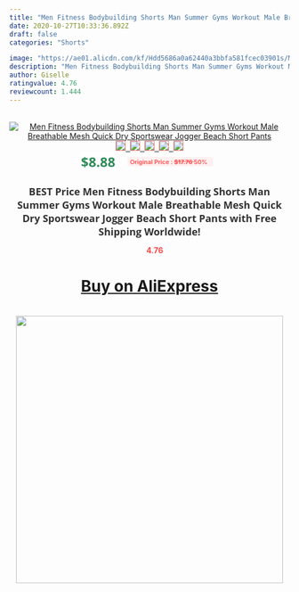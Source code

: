 ```yaml
---
title: "Men Fitness Bodybuilding Shorts Man Summer Gyms Workout Male Breathable Mesh Quick Dry Sportswear Jogger Beach Short Pants"
date: 2020-10-27T10:33:36.892Z
draft: false
categories: "Shorts"

image: "https://ae01.alicdn.com/kf/Hdd5686a0a62440a3bbfa581fcec03901s/Men-Fitness-Bodybuilding-Shorts-Man-Summer-Gyms-Workout-Male-Breathable-Mesh-Quick-Dry-Sportswear-Jogger-Beach.jpg"
description: "Men Fitness Bodybuilding Shorts Man Summer Gyms Workout Male Breathable Mesh Quick Dry Sportswear Jogger Beach Short Pants"
author: Giselle
ratingvalue: 4.76
reviewcount: 1.444
---
```

<br>
<div style="text-align: center;">
<a href="https://s.click.aliexpress.com/e/_A17L25" target="_blank" rel="nofollow noopener noreferrer"><img alt="Men Fitness Bodybuilding Shorts Man Summer Gyms Workout Male Breathable Mesh Quick Dry Sportswear Jogger Beach Short Pants" class="magnifier-image" src="https://ae01.alicdn.com/kf/Hdd5686a0a62440a3bbfa581fcec03901s/Men-Fitness-Bodybuilding-Shorts-Man-Summer-Gyms-Workout-Male-Breathable-Mesh-Quick-Dry-Sportswear-Jogger-Beach.jpg_640x640.jpg">
<br>
<img style="border:1px solid salmon" src="https://ae01.alicdn.com/kf/Hdd5686a0a62440a3bbfa581fcec03901s/Men-Fitness-Bodybuilding-Shorts-Man-Summer-Gyms-Workout-Male-Breathable-Mesh-Quick-Dry-Sportswear-Jogger-Beach.jpg_120x120.jpg">&nbsp;&nbsp;<img style="border:1px solid salmon" src="https://ae01.alicdn.com/kf/H25ef09f65d20493e985b2dca14a919c8p/Men-Fitness-Bodybuilding-Shorts-Man-Summer-Gyms-Workout-Male-Breathable-Mesh-Quick-Dry-Sportswear-Jogger-Beach.jpg_120x120.jpg">&nbsp;&nbsp;<img style="border:1px solid salmon" src="https://ae01.alicdn.com/kf/Hc641ca7c023f402296f2fdbeac985dd3s/Men-Fitness-Bodybuilding-Shorts-Man-Summer-Gyms-Workout-Male-Breathable-Mesh-Quick-Dry-Sportswear-Jogger-Beach.jpg_120x120.jpg">&nbsp;&nbsp;<img style="border:1px solid salmon" src="https://ae01.alicdn.com/kf/H8e03dc83813148819d652d066e395640K/Men-Fitness-Bodybuilding-Shorts-Man-Summer-Gyms-Workout-Male-Breathable-Mesh-Quick-Dry-Sportswear-Jogger-Beach.jpg_120x120.jpg">&nbsp;&nbsp;<img style="border:1px solid salmon" src="https://ae01.alicdn.com/kf/H5aab7a3e0aa04b839431f85215796127W/Men-Fitness-Bodybuilding-Shorts-Man-Summer-Gyms-Workout-Male-Breathable-Mesh-Quick-Dry-Sportswear-Jogger-Beach.jpg_120x120.jpg"></a></div><br0>
<div style="text-align: center;"><span style="background-color: white; border: 0px; box-sizing: border-box; color: seagreen; display: inline-block; font-family: &quot;open sans&quot; , &quot;arial&quot; , &quot;helvetica&quot; , sans-serif , &quot;heiti&quot;; font-size: 24px; font-stretch: inherit; font-weight: 700; line-height: inherit; margin: 0px 10px 0px 0px; padding: 0px; vertical-align: middle;">$8.88 </span>
<span style="background: rgb(255 , 241 , 241); border-radius: 3px; border: 0px; box-sizing: border-box; color: #ff4747; display: inline-block; font-family: inherit; font-size: 12px; font-stretch: inherit; font-style: inherit; font-variant: inherit; font-weight: 600; line-height: inherit; margin: 0px; padding: 2px 5px; transform: scale(0.9); vertical-align: middle;">Original Price : <b style="text-decoration: line-through;">$17.76 </b> 50%&nbsp;&nbsp;</span></div>
<h1 style="color: #333333; display: inline-block; font-family: &quot;open sans&quot; , &quot;arial&quot; , &quot;helvetica&quot; , sans-serif , &quot;heiti&quot;; font-size: 18px; font-stretch: inherit; font-weight: 700; text-align: center;">BEST Price Men Fitness Bodybuilding Shorts Man Summer Gyms Workout Male Breathable Mesh Quick Dry Sportswear Jogger Beach Short Pants with Free Shipping Worldwide!</h1>
<div style="color: #ff4747; text-align: center;">
<img src="https://4.bp.blogspot.com/-M0ZcTcb-5uY/XleCXlxnR4I/AAAAAAAAAEc/OrjgMkXV1oMQFaCRZj5HQwOCBcu3w1FegCPcBGAYYCw/s1600/star.png" style="height: 15px;">&nbsp;<b>4.76</b></div>
<div class="button_cont" align="center"><a class="buynow_a" href="https://s.click.aliexpress.com/e/_A17L25" target="_blank" rel="nofollow noopener noreferrer"><H1>Buy on AliExpress</H1></a></div><br>
<div class="separator" style="clear: both; text-align: center;">
<img src="https://lh3.googleusercontent.com/-pTy5HemUv9M/XlePHvY0dAI/AAAAAAAAAE4/0nX5iRUoIWY8eMW9Dpxeirr157OZliDIgCLcBGAsYHQ/s1600/badge.gif" width="480">
</div>
